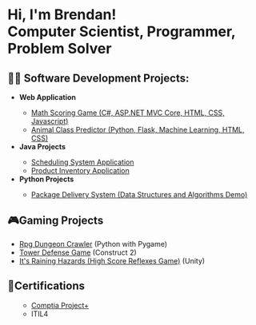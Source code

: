 <h1>Hi, I'm Brendan! <br/>Computer Scientist, Programmer, Problem Solver</h1>

<h2>👨‍💻 Software Development Projects:</h2>
<ul>
  <li><b>Web Application</b></li>

   - [Math Scoring Game (C#, ASP.NET MVC Core, HTML, CSS, Javascript)](https://github.com/Brendancavey/MathGame)
  - [Animal Class Predictor (Python, Flask, Machine Learning, HTML, CSS)](https://github.com/Brendancavey/AnimalClassPredictor)
  
  <li><b>Java Projects</b></li>
  
  - [Scheduling System Application](https://github.com/Brendancavey/SchedulingSystemApp)
  - [Product Inventory Application](https://github.com/Brendancavey/ProductInventoryApp)
  
  <li><b>Python Projects</b></li>
  
  - [Package Delivery System (Data Structures and Algorithms Demo)](https://github.com/Brendancavey/PackageDeliverySimulation)
  
 </ul>



<h2>🎮Gaming Projects</h2>

- [Rpg Dungeon Crawler](https://github.com/Brendancavey/RpgDungeonCrawler) (Python with Pygame)
- [Tower Defense Game](https://github.com/Brendancavey/Tower-Defense-Game) (Construct 2)
- [It's Raining Hazards (High Score Reflexes Game)](https://github.com/Brendancavey/ItsRainingFire-UnityGame-) (Unity)

<h2>📜Certifications </h2>
<ul>
  
  - [Comptia Project+](https://www.credly.com/badges/fa587fdd-ca90-4c0c-925a-0ae1fe086f0a)
  - ITIL4
  
</ul>
